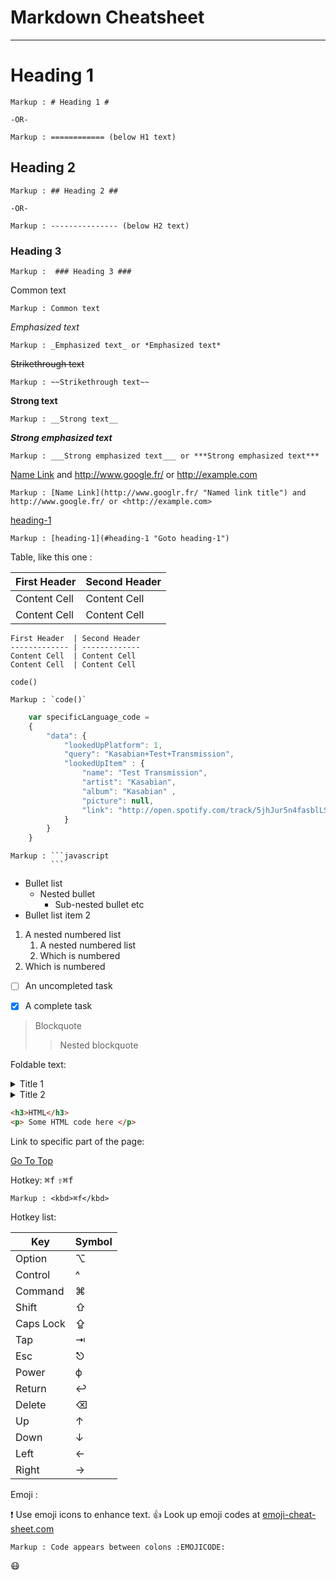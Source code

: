 Markdown Cheatsheet<a name="TOP"></a>
===================

- - - -
# Heading 1 #

    Markup : # Heading 1 #

    -OR-

    Markup : ============ (below H1 text)

## Heading 2 ##
    Markup : ## Heading 2 ##

    -OR-

    Markup : --------------- (below H2 text)

### Heading 3 ###
    Markup :  ### Heading 3 ###

Common text
    
    Markup : Common text

_Emphasized text_

    Markup : _Emphasized text_ or *Emphasized text*

~~Strikethrough text~~

    Markup : ~~Strikethrough text~~

__Strong text__

    Markup : __Strong text__

___Strong emphasized text___

    Markup : ___Strong emphasized text___ or ***Strong emphasized text***

[Name Link](http://www.googlr.fr/ "Named link title") and http://www.google.fr/ or <http://example.com>

    Markup : [Name Link](http://www.googlr.fr/ "Named link title") and http://www.google.fr/ or <http://example.com>

[heading-1](#heading-1 "Goto heading-1")

    Markup : [heading-1](#heading-1 "Goto heading-1")

 Table, like this one :

First Header  | Second Header
------------- | -------------
Content Cell  | Content Cell
Content Cell  | Content Cell

```
First Header  | Second Header
------------- | -------------
Content Cell  | Content Cell
Content Cell  | Content Cell

```


`code()`

    Markup : `code()`

```javascript
    var specificLanguage_code =
    {
        "data": {
            "lookedUpPlatform": 1,
            "query": "Kasabian+Test+Transmission",
            "lookedUpItem" : {
                "name": "Test Transmission",
                "artist": "Kasabian",
                "album": "Kasabian" ,
                "picture": null,
                "link": "http://open.spotify.com/track/5jhJur5n4fasblLSOcrTp"
            }
        }
    }
```

    Markup : ```javascript
             ```

* Bullet list
    * Nested bullet
        * Sub-nested bullet etc
* Bullet list item 2
1. A nested numbered list
    1. A nested numbered list
    2. Which is numbered
2. Which is numbered

- [ ] An uncompleted task
- [x] A complete task


> Blockquote
>> Nested blockquote

Foldable text:

<details>
    <summary>Title 1</summary>
    <p>Content 1 Content 1 Content 1 Content 1 Content 1</p>
</details>
<details>
    <summary>Title 2</summary>
    <p>Content 2 Content 2 Content 2 Content 2 Content 2</p>
</details>

```html
<h3>HTML</h3>
<p> Some HTML code here </p>
```

Link to specific part of the page:

[Go To Top](#TOP)

Hotkey:
<kbd>⌘f</kbd>
<kbd>⇧⌘f</kbd>

    Markup : <kbd>⌘f</kbd>

Hotkey list:

| Key | Symbol |
| --- | ---|
| Option | ⌥ |
| Control | ^ |
| Command | ⌘ |
| Shift | ⇧ |
| Caps Lock | ⇪ |
| Tap | ⇥ |
| Esc | ⎋ |
| Power | ϕ |
| Return | ↩ |
| Delete | ⌫ |
| Up | ↑ |
| Down | ↓ |
| Left | ← |
| Right | → |

Emoji :

:exclamation: Use emoji icons to enhance text. :+1:  Look up emoji codes at [emoji-cheat-sheet.com](http://emoji-cheat-sheet.com/)

    Markup : Code appears between colons :EMOJICODE:

:mask:
